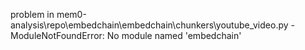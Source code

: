 problem in mem0-analysis\repo\embedchain\embedchain\chunkers\youtube_video.py - ModuleNotFoundError: No module named 'embedchain'
